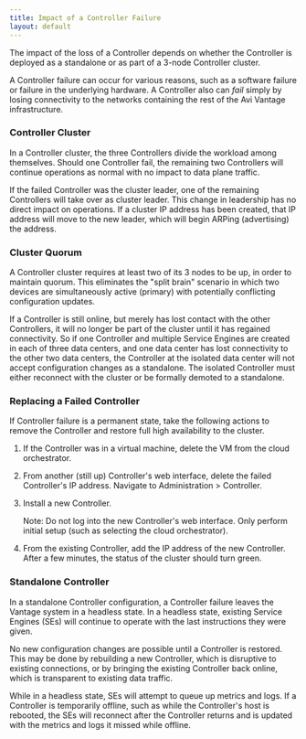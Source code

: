 ```yaml
---
title: Impact of a Controller Failure
layout: default
---
```

The impact of the loss of a Controller depends on whether the Controller is deployed as a standalone or as part of a 3-node Controller cluster.

A Controller failure can occur for various reasons, such as a software failure or failure in the underlying hardware. A Controller also can *fail* simply by losing connectivity to the networks containing the rest of the Avi Vantage infrastructure.  

### Controller Cluster

In a Controller cluster, the three Controllers divide the workload among themselves. Should one Controller fail, the remaining two Controllers will continue operations as normal with no impact to data plane traffic.

If the failed Controller was the cluster leader, one of the remaining Controllers will take over as cluster leader. This change in leadership has no direct impact on operations. If a cluster IP address has been created, that IP address will move to the new leader, which will begin ARPing (advertising) the address.

### Cluster Quorum

A Controller cluster requires at least two of its 3 nodes to be up, in order to maintain quorum. This eliminates the "split brain" scenario in which two devices are simultaneously active (primary) with potentially conflicting configuration updates.

If a Controller is still online, but merely has lost contact with the other Controllers, it will no longer be part of the cluster until it has regained connectivity. So if one Controller and multiple Service Engines are created in each of three data centers, and one data center has lost connectivity to the other two data centers, the Controller at the isolated data center will not accept configuration changes as a standalone. The isolated Controller must either reconnect with the cluster or be formally demoted to a standalone.

### Replacing a Failed Controller

If Controller failure is a permanent state, take the following actions to remove the Controller and restore full high availability to the cluster.
<ol> 
 <li> <p>If the Controller was in a virtual machine, delete the VM from the cloud orchestrator.</p> </li> 
 <li> <p>From another (still up) Controller's web interface, delete the failed Controller's IP address. Navigate to Administration &gt; Controller.</p> </li> 
 <li> <p>Install a new Controller.</p> <p>Note: Do not log into the new Controller's web interface. Only perform initial setup (such as selecting the cloud orchestrator).</p> </li> 
 <li> <p>From the existing Controller, add the IP address of the new Controller. After a few minutes, the status of the cluster should turn green.  </p> </li> 
</ol> 

### Standalone Controller

In a standalone Controller configuration, a Controller failure leaves the Vantage system in a headless state. In a headless state, existing Service Engines (SEs) will continue to operate with the last instructions they were given.

No new configuration changes are possible until a Controller is restored. This may be done by rebuilding a new Controller, which is disruptive to existing connections, or by bringing the existing Controller back online, which is transparent to existing data traffic.

While in a headless state, SEs will attempt to queue up metrics and logs. If a Controller is temporarily offline, such as while the Controller's host is rebooted, the SEs will reconnect after the Controller returns and is updated with the metrics and logs it missed while offline.
